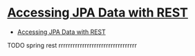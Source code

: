 # [Accessing JPA Data with REST](https://spring.io/guides/gs/accessing-data-rest/)

- [Accessing JPA Data with REST](#accessing-jpa-data-with-rest)












TODO spring rest rrrrrrrrrrrrrrrrrrrrrrrrrrrrrrrrr